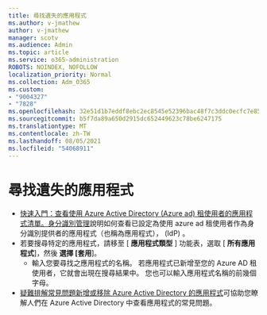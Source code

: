 ```yaml
---
title: 尋找遺失的應用程式
ms.author: v-jmathew
author: v-jmathew
manager: scotv
ms.audience: Admin
ms.topic: article
ms.service: o365-administration
ROBOTS: NOINDEX, NOFOLLOW
localization_priority: Normal
ms.collection: Adm_O365
ms.custom:
- "9004327"
- "7828"
ms.openlocfilehash: 32e51d1b7eddf8ebc2ec8545e52396bac48f7c3ddc0ecfc7e85aea50ed5c452a
ms.sourcegitcommit: b5f7da89a650d2915dc652449623c78be6247175
ms.translationtype: MT
ms.contentlocale: zh-TW
ms.lasthandoff: 08/05/2021
ms.locfileid: "54068911"
---
```

# <a name="find-missing-applications"></a>尋找遺失的應用程式

- [快速入門：查看使用 Azure Active Directory (Azure ad) 租使用者的應用程式清單。身分識別管理](https://docs.microsoft.com/azure/active-directory/manage-apps/view-applications-portal)說明如何查看已設定為使用 azure ad 租使用者作為身分識別提供者的應用程式（也稱為應用程式）， (IdP) 。
- 若要搜尋特定的應用程式，請移至 [ **應用程式類型** ] 功能表，選取 [ **所有應用程式**]，然後 **選擇 [套用**]。
  - 輸入您要尋找之應用程式的名稱。 若應用程式已新增至您的 Azure AD 租使用者，它就會出現在搜尋結果中。 您也可以輸入應用程式名稱的前幾個字母。
- [疑難排解常見問題新增或移除 Azure Active Directory 的應用程式](https://docs.microsoft.com/azure/active-directory/manage-apps/troubleshoot-adding-apps)可協助您瞭解人們在 Azure Active Directory 中查看應用程式的常見問題。
